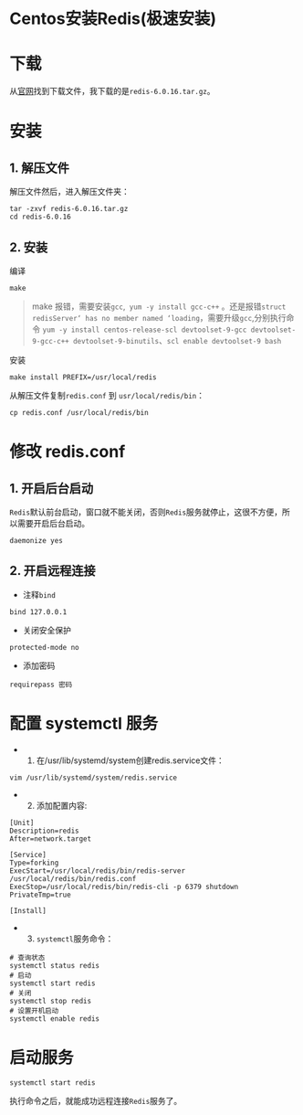 # Centos安装Redis(极速安装)

# 下载
从[官网](https://redis.io/download/#redis-downloads)找到下载文件，我下载的是`redis-6.0.16.tar.gz`。 

# 安装

## 1. 解压文件

解压文件然后，进入解压文件夹：
```
tar -zxvf redis-6.0.16.tar.gz
cd redis-6.0.16
```

## 2. 安装

编译
```
make
```
> make 报错，需要安装`gcc`,` yum -y install gcc-c++` 。还是报错`struct redisServer‘ has no member named ‘loading`，需要升级`gcc`,分别执行命令 `yum -y install centos-release-scl devtoolset-9-gcc devtoolset-9-gcc-c++ devtoolset-9-binutils`、`scl enable devtoolset-9 bash`

安装

```
make install PREFIX=/usr/local/redis
```

从解压文件复制`redis.conf` 到 `usr/local/redis/bin`：
```
cp redis.conf /usr/local/redis/bin
```

# 修改 redis.conf

## 1. 开启后台启动

`Redis`默认前台启动，窗口就不能关闭，否则`Redis`服务就停止，这很不方便，所以需要开启后台启动。
```
daemonize yes
```

## 2. 开启远程连接

* 注释`bind`
```
bind 127.0.0.1
```

* 关闭安全保护
```
protected-mode no
```

* 添加密码
```
requirepass 密码
```

# 配置 systemctl 服务

* 1. 在/usr/lib/systemd/system创建redis.service文件：
```
vim /usr/lib/systemd/system/redis.service
```

* 2. 添加配置内容:

```
[Unit]
Description=redis
After=network.target

[Service]
Type=forking
ExecStart=/usr/local/redis/bin/redis-server /usr/local/redis/bin/redis.conf
ExecStop=/usr/local/redis/bin/redis-cli -p 6379 shutdown
PrivateTmp=true

[Install]
```

* 3. `systemctl`服务命令：

```
# 查询状态
systemctl status redis
# 启动
systemctl start redis
# 关闭
systemctl stop redis
# 设置开机启动
systemctl enable redis
```

# 启动服务

```
systemctl start redis
```

执行命令之后，就能成功远程连接`Redis`服务了。
